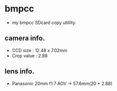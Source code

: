 # bmpcc
- my bmpcc SDcard copy utililty.

## camera info.
- CCD size : 12.48 x 7.02mm
- Crop value : 2.88

## lens info.
- Panasonic 20mm f1.7 AOV -> 57.6mm(20 * 2.88)
